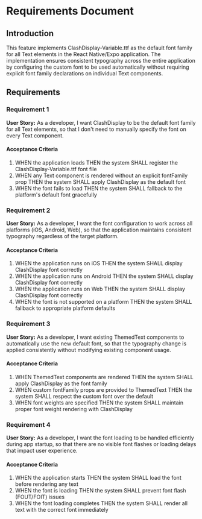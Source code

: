 # Requirements Document

## Introduction

This feature implements ClashDisplay-Variable.ttf as the default font family for all Text elements in the React Native/Expo application. The implementation ensures consistent typography across the entire application by configuring the custom font to be used automatically without requiring explicit font family declarations on individual Text components.

## Requirements

### Requirement 1

**User Story:** As a developer, I want ClashDisplay to be the default font family for all Text elements, so that I don't need to manually specify the font on every Text component.

#### Acceptance Criteria

1. WHEN the application loads THEN the system SHALL register the ClashDisplay-Variable.ttf font file
2. WHEN any Text component is rendered without an explicit fontFamily prop THEN the system SHALL apply ClashDisplay as the default font
3. WHEN the font fails to load THEN the system SHALL fallback to the platform's default font gracefully

### Requirement 2

**User Story:** As a developer, I want the font configuration to work across all platforms (iOS, Android, Web), so that the application maintains consistent typography regardless of the target platform.

#### Acceptance Criteria

1. WHEN the application runs on iOS THEN the system SHALL display ClashDisplay font correctly
2. WHEN the application runs on Android THEN the system SHALL display ClashDisplay font correctly
3. WHEN the application runs on Web THEN the system SHALL display ClashDisplay font correctly
4. WHEN the font is not supported on a platform THEN the system SHALL fallback to appropriate platform defaults

### Requirement 3

**User Story:** As a developer, I want existing ThemedText components to automatically use the new default font, so that the typography change is applied consistently without modifying existing component usage.

#### Acceptance Criteria

1. WHEN ThemedText components are rendered THEN the system SHALL apply ClashDisplay as the font family
2. WHEN custom fontFamily props are provided to ThemedText THEN the system SHALL respect the custom font over the default
3. WHEN font weights are specified THEN the system SHALL maintain proper font weight rendering with ClashDisplay

### Requirement 4

**User Story:** As a developer, I want the font loading to be handled efficiently during app startup, so that there are no visible font flashes or loading delays that impact user experience.

#### Acceptance Criteria

1. WHEN the application starts THEN the system SHALL load the font before rendering any text
2. WHEN the font is loading THEN the system SHALL prevent font flash (FOUT/FOIT) issues
3. WHEN the font loading completes THEN the system SHALL render all text with the correct font immediately

